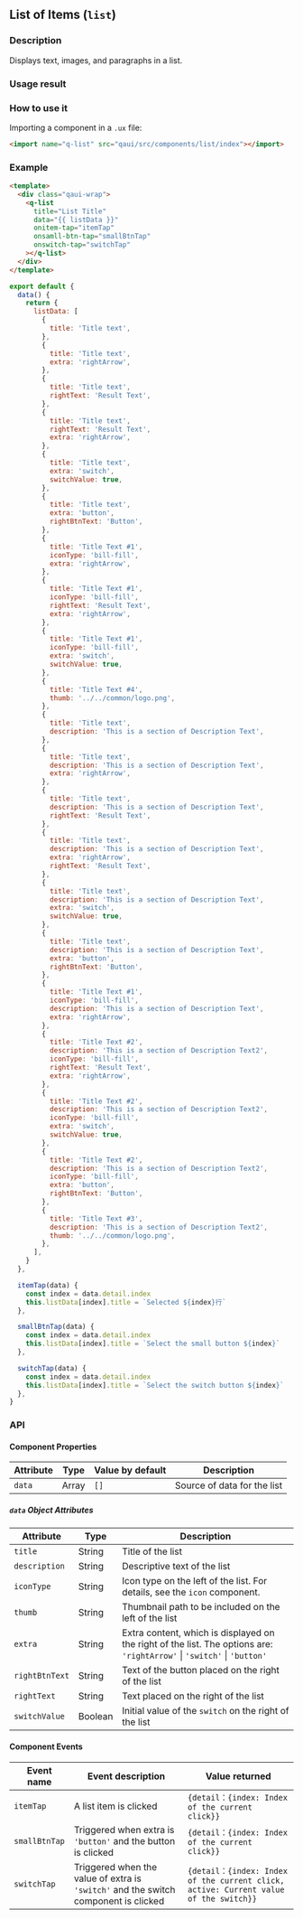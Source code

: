 ## List of Items (`list`)

### Description

Displays text, images, and paragraphs in a list.

### Usage result

<preview url="https://quick-app-ui.glitch.me/preview/pages/list/"/>

### How to use it

Importing a component in a `.ux` file:

```html
<import name="q-list" src="qaui/src/components/list/index"></import>
```

### Example

```html
<template>
  <div class="qaui-wrap">
    <q-list
      title="List Title"
      data="{{ listData }}"
      onitem-tap="itemTap"
      onsamll-btn-tap="smallBtnTap"
      onswitch-tap="switchTap"
    ></q-list>
  </div>
</template>
```

```js
export default {
  data() {
    return {
      listData: [
        {
          title: 'Title text',
        },
        {
          title: 'Title text',
          extra: 'rightArrow',
        },
        {
          title: 'Title text',
          rightText: 'Result Text',
        },
        {
          title: 'Title text',
          rightText: 'Result Text',
          extra: 'rightArrow',
        },
        {
          title: 'Title text',
          extra: 'switch',
          switchValue: true,
        },
        {
          title: 'Title text',
          extra: 'button',
          rightBtnText: 'Button',
        },
        {
          title: 'Title Text #1',
          iconType: 'bill-fill',
          extra: 'rightArrow',
        },
        {
          title: 'Title Text #1',
          iconType: 'bill-fill',
          rightText: 'Result Text',
          extra: 'rightArrow',
        },
        {
          title: 'Title Text #1',
          iconType: 'bill-fill',
          extra: 'switch',
          switchValue: true,
        },
        {
          title: 'Title Text #4',
          thumb: '../../common/logo.png',
        },
        {
          title: 'Title text',
          description: 'This is a section of Description Text',
        },
        {
          title: 'Title text',
          description: 'This is a section of Description Text',
          extra: 'rightArrow',
        },
        {
          title: 'Title text',
          description: 'This is a section of Description Text',
          rightText: 'Result Text',
        },
        {
          title: 'Title text',
          description: 'This is a section of Description Text',
          extra: 'rightArrow',
          rightText: 'Result Text',
        },
        {
          title: 'Title text',
          description: 'This is a section of Description Text',
          extra: 'switch',
          switchValue: true,
        },
        {
          title: 'Title text',
          description: 'This is a section of Description Text',
          extra: 'button',
          rightBtnText: 'Button',
        },
        {
          title: 'Title Text #1',
          iconType: 'bill-fill',
          description: 'This is a section of Description Text',
          extra: 'rightArrow',
        },
        {
          title: 'Title Text #2',
          description: 'This is a section of Description Text2',
          iconType: 'bill-fill',
          rightText: 'Result Text',
          extra: 'rightArrow',
        },
        {
          title: 'Title Text #2',
          description: 'This is a section of Description Text2',
          iconType: 'bill-fill',
          extra: 'switch',
          switchValue: true,
        },
        {
          title: 'Title Text #2',
          description: 'This is a section of Description Text2',
          iconType: 'bill-fill',
          extra: 'button',
          rightBtnText: 'Button',
        },
        {
          title: 'Title Text #3',
          description: 'This is a section of Description Text2',
          thumb: '../../common/logo.png',
        },
      ],
    }
  },

  itemTap(data) {
    const index = data.detail.index
    this.listData[index].title = `Selected ${index}行`
  },

  smallBtnTap(data) {
    const index = data.detail.index
    this.listData[index].title = `Select the small button ${index}`
  },

  switchTap(data) {
    const index = data.detail.index
    this.listData[index].title = `Select the switch button ${index}`
  },
}
```

### API

#### Component Properties

| Attribute | Type  | Value by default | Description                 |
| --------- | ----- | ---------------- | --------------------------- |
| `data`    | Array | `[]`             | Source of data for the list |

##### `data` Object Attributes

| Attribute      | Type    | Description                                                                                                             |
| -------------- | ------- | ----------------------------------------------------------------------------------------------------------------------- |
| `title`        | String  | Title of the list                                                                                                       |
| `description`  | String  | Descriptive text of the list                                                                                            |
| `iconType`     | String  | Icon type on the left of the list. For details, see the `icon` component.                                               |
| `thumb`        | String  | Thumbnail path to be included on the left of the list                                                                   |
| `extra`        | String  | Extra content, which is displayed on the right of the list. The options are: `'rightArrow'` \| `'switch'` \| `'button'` |
| `rightBtnText` | String  | Text of the button placed on the right of the list                                                                      |
| `rightText`    | String  | Text placed on the right of the list                                                                                    |
| `switchValue`  | Boolean | Initial value of the `switch` on the right of the list                                                                  |

#### Component Events

| Event name    | Event description                                                                   | Value returned                                                                       |
| ------------- | ----------------------------------------------------------------------------------- | ------------------------------------------------------------------------------------ |
| `itemTap`     | A list item is clicked                                                              | `{detail：{index: Index of the current click}}`                                      |
| `smallBtnTap` | Triggered when extra is `'button'` and the button is clicked                        | `{detail：{index: Index of the current click}}`                                      |
| `switchTap`   | Triggered when the value of extra is `'switch'` and the switch component is clicked | `{detail：{index: Index of the current click, active: Current value of the switch}}` |
